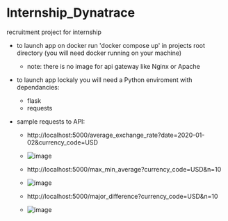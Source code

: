 # Internship_Dynatrace

recruitment project for internship

- to launch app on docker run 'docker compose up' in projects root directory
  (you will need docker running on your machine)
  - note: there is no image for api gateway like Nginx or Apache
  
- to launch app lockaly you will need a Python enviroment with dependancies:
  - flask
  - requests

- sample requests to API:
  - http://localhost:5000/average_exchange_rate?date=2020-01-02&currency_code=USD
  - ![image](https://user-images.githubusercontent.com/105457413/234606512-5486cdcd-8eb8-462a-8d71-50218b74b6bb.png)

  - http://localhost:5000/max_min_average?currency_code=USD&n=10
  - ![image](https://user-images.githubusercontent.com/105457413/234606677-a79d5888-ceb9-4ff6-b459-beb0859af6dd.png)

  - http://localhost:5000/major_difference?currency_code=USD&n=10
  - ![image](https://user-images.githubusercontent.com/105457413/234606758-c73c1d76-596e-49db-be94-c8371281fec6.png)

